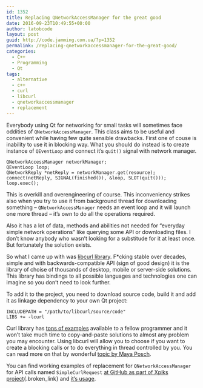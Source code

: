 ```yaml
---
id: 1352
title: Replacing QNetworkAccessManager for the great good
date: 2016-09-23T10:49:55+00:00
author: latobcode
layout: post
guid: http://code.jamming.com.ua/?p=1352
permalink: /replacing-qnetworkaccessmanager-for-the-great-good/
categories:
  - C++
  - Programming
  - Qt
tags:
  - alternative
  - c++
  - curl
  - libcurl
  - qnetworkaccessmanager
  - replacement
---
```

Everybody using Qt for networking for small tasks will sometimes face oddities of <code class="language-clike">QNetworkAccessManager</code>. This class aims to be useful and convenient while having few quite sensible drawbacks. First one of couse is inability to use it in blocking way. What you should do instead is to create instance of <code class="language-clike">QEventLoop</code> and connect it&#8217;s <code class="language-clike">quit()</code> signal with network manager.

<pre><code class="language-clike">QNetworkAccessManager networkManager;</code><code class="language-clike">
QEventLoop loop;</code><code class="language-clike">
QNetworkReply *netReply = networkManager.get(resource);
connect(netReply, SIGNAL(finished()), &loop, SLOT(quit()));
loop.exec();    
</code></pre>

This is overkill and overengineering of course. This inconveniency strikes also when you try to use it from background thread for downloading something &#8211; <code class="language-clike">QNetworkAccessManager</code> needs an event loop and it will launch one more thread &#8211; it&#8217;s own to do all the operations required.

Also it has a lot of data, methods and abilities not needed for &#8220;everyday simple network operations&#8221; like querying some API or downloading files. I don&#8217;t know anybody who wasn&#8217;t looking for a substitude for it at least once. But fortunately the solution exists.

<!--more-->

So what I came up with was [libcurl library](https://curl.haxx.se/libcurl/). F*cking stable over decades, simple and with backwards-compatible API (sign of good design) it is the library of choise of thousands of desktop, mobile or server-side solutions. This library has bindings to all possible languages and technologies one can imagine so you don&#8217;t need to look further.

To add it to the project, you need to download source code, build it and add it as linkage dependency to your own Qt project:

<pre><code class="language-clike">INCLUDEPATH = "/path/to/libcurl/source/code"
LIBS += -lcurl
</code></pre>

Curl library has [tons of examples](https://curl.haxx.se/libcurl/c/example.html) available to a fellow programmer and it won&#8217;t take much time to copy-and-paste solutions to almost any problem you may encounter. Using libcurl will allow you to choose if you want to create a blocking calls or to do everything in thread controlled by you. You can read more on that by wonderful [topic by Maya Posch](https://mayaposch.wordpress.com/2011/11/01/how-to-really-truly-use-qthreads-the-full-explanation/).

You can find working examples of replacement for <code class="language-clike">QNetworkAccessManager</code> for API calls named <code class="language-clike">SimpleCurlRequest</code> [at GitHub as part of Xpiks project](https://github.com/Ribtoks/xpiks/blob/master/src/xpiks-qt/Conectivity/simplecurlrequest.cpp){.broken_link} and [it&#8217;s usage](https://github.com/Ribtoks/xpiks/blob/master/src/xpiks-qt/Helpers/remoteconfig.cpp).